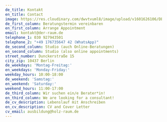 ```yaml
---
de_title: Kontakt
en_title: Contact
image: https://res.cloudinary.com/dwvtvuml8/image/upload/v1601626106/DER-RAUM-Kueche-Holz-Lamellen-Kitchen_njsnwg.jpg
de_first_column: Beratungstermin vereinbaren
en_first_column: Arrange Appointment
email: kontakt@der-raum.de
telephone_1: 030 927943501
telephone_2: "+49 176735647 42 (WhatsApp)"
de_second_column: Studio (auch Online-Beratungen)
en_second_column: Studio (also online appointments)
street_number: Dunckerstraße 15
city_zip: 10437 Berlin
de_weekdays: 'Montag-Freitag:'
en_weekdays: 'Monday-Friday:'
weekday_hours: 10:00-18:00
de_weekend: 'Samstag:'
en_weekend: 'Saturday:'
weekend_hours: 11:00-17:00
de_third_column: Wir suchen ein/e Berater*in!
en_third_column: We are looking for a consultant!
de_cv_description: Lebenslauf mit Anschreiben
en_cv_description: CV and Cover Letter
cv_email: ausbildung@holz-raum.de
---
```

